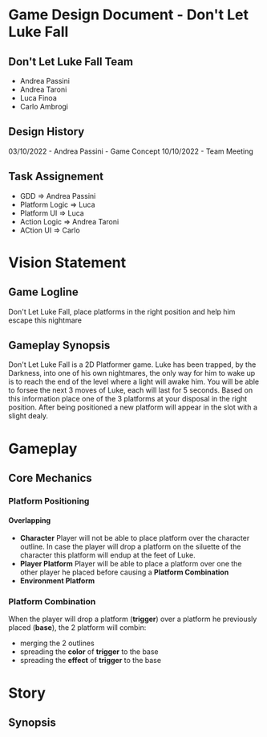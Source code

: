 ﻿# Game Design Document - Don't Let Luke Fall

## Don't Let Luke Fall Team
- Andrea Passini
- Andrea Taroni
- Luca Finoa
- Carlo Ambrogi

## Design History
03/10/2022 - Andrea Passini - Game Concept 
10/10/2022 - Team Meeting

## Task Assignement 
- GDD => Andrea Passini
- Platform Logic => Luca
- Platform UI => Luca
- Action Logic => Andrea Taroni
- ACtion UI => Carlo

# Vision Statement

## Game Logline
Don't Let Luke Fall, place platforms in the right position and help him escape this nightmare

## Gameplay Synopsis
Don't Let Luke Fall is a 2D Platformer game.
Luke has been trapped, by the Darkness, into one of his own nightmares, the only way for him to wake up is to reach the end of the level where a light will awake him.
You will be able to forsee the next 3 moves of Luke, each will last for 5 seconds. Based on this information place one of the 3 platforms at your disposal in the right position.
After being positioned a new platform will appear in the slot with a slight dealy.

# Gameplay

## Core Mechanics

### Platform Positioning

#### Overlapping
- **Character**
Player will not be able to place platform over the character outline. In case the player will drop a platform on the siluette of the character this platform will endup at the feet of Luke.
- **Player Platform**
Player will be able to place a platform over one the other player he placed before causing a **Platform Combination**
- **Environment Platform**

### Platform Combination
When the player will drop a platform (**trigger**) over a platform he previously placed (**base**), the 2 platform will combin:
 - merging the 2 outlines
 - spreading the  **color** of **trigger** to the base
 - spreading the **effect** of **trigger** to the base
# Story
## Synopsis
